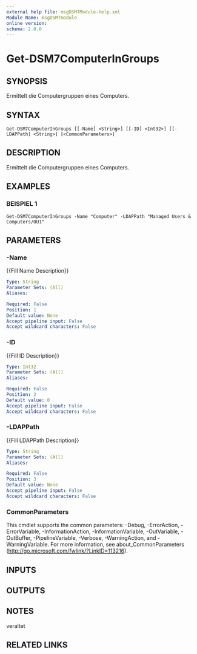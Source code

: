 ```yaml
---
external help file: msgDSM7Module-help.xml
Module Name: msgDSM7module
online version:
schema: 2.0.0
---
```


# Get-DSM7ComputerInGroups

## SYNOPSIS
Ermittelt die Computergruppen eines Computers.

## SYNTAX

```
Get-DSM7ComputerInGroups [[-Name] <String>] [[-ID] <Int32>] [[-LDAPPath] <String>] [<CommonParameters>]
```

## DESCRIPTION
Ermittelt die Computergruppen eines Computers.

## EXAMPLES

### BEISPIEL 1
```
Get-DSM7ComputerInGroups -Name "Computer" -LDAPPath "Managed Users & Computers/OU1"
```

## PARAMETERS

### -Name
{{Fill Name Description}}

```yaml
Type: String
Parameter Sets: (All)
Aliases:

Required: False
Position: 1
Default value: None
Accept pipeline input: False
Accept wildcard characters: False
```

### -ID
{{Fill ID Description}}

```yaml
Type: Int32
Parameter Sets: (All)
Aliases:

Required: False
Position: 2
Default value: 0
Accept pipeline input: False
Accept wildcard characters: False
```

### -LDAPPath
{{Fill LDAPPath Description}}

```yaml
Type: String
Parameter Sets: (All)
Aliases:

Required: False
Position: 3
Default value: None
Accept pipeline input: False
Accept wildcard characters: False
```

### CommonParameters
This cmdlet supports the common parameters: -Debug, -ErrorAction, -ErrorVariable, -InformationAction, -InformationVariable, -OutVariable, -OutBuffer, -PipelineVariable, -Verbose, -WarningAction, and -WarningVariable. For more information, see about_CommonParameters (http://go.microsoft.com/fwlink/?LinkID=113216).

## INPUTS

## OUTPUTS

## NOTES
veraltet

## RELATED LINKS
